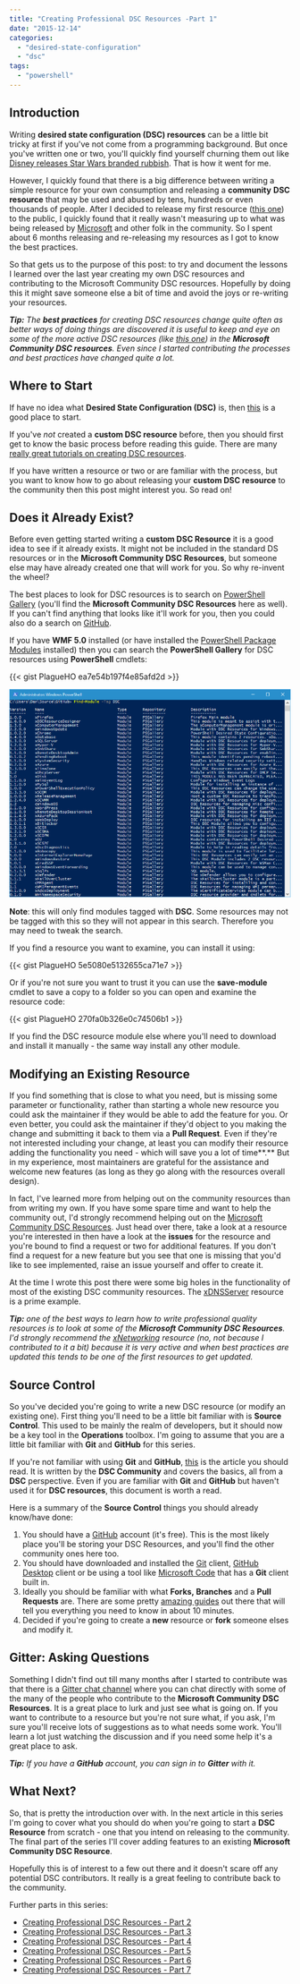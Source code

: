 ```yaml
---
title: "Creating Professional DSC Resources -Part 1"
date: "2015-12-14"
categories:
  - "desired-state-configuration"
  - "dsc"
tags:
  - "powershell"
---
```


## Introduction

Writing **desired state configuration (DSC) resources** can be a little bit tricky at first if you've not come from a programming background. But once you've written one or two, you'll quickly find yourself churning them out like [Disney releases Star Wars branded rubbish](http://imgur.com/vtX5yJh). That is how it went for me.

However, I quickly found that there is a big difference between writing a simple resource for your own consumption and releasing a **community** **DSC resource** that may be used and abused by tens, hundreds or even thousands of people. After I decided to release my first resource ([this one](https://github.com/PlagueHO/cWSMan)) to the public, I quickly found that it really wasn't measuring up to what was being released by [Microsoft](https://github.com/PowerShell) and other folk in the community. So I spent about 6 months releasing and re-releasing my resources as I got to know the best practices.

So that gets us to the purpose of this post: to try and document the lessons I learned over the last year creating my own DSC resources and contributing to the Microsoft Community DSC resources. Hopefully by doing this it might save someone else a bit of time and avoid the joys or re-writing your resources.

_**Tip:** The **best practices** for creating DSC resources change quite often as better ways of doing things are discovered it is useful to keep and eye on some of the more active DSC resources (like [this one](https://github.com/PowerShell/xNetworking)) in the **Microsoft Community DSC resources**. Even since I started contributing the processes and best practices have changed quite a lot._

## Where to Start

If have no idea what **Desired State Configuration (DSC)** is, then [this](http://blogs.technet.com/b/privatecloud/archive/2013/08/30/introducing-powershell-desired-state-configuration-dsc.aspx) is a good place to start.

If you've _not_ created a **custom DSC resource** before, then you should first get to know the basic process before reading this guide. There are many [really great tutorials on creating DSC resources](http://powershell.org/wp/2014/03/13/building-desired-state-configuration-custom-resources/).

If you have written a resource or two or are familiar with the process, but you want to know how to go about releasing your **custom DSC resource** to the community then this post might interest you. So read on!

## Does it Already Exist?

Before even getting started writing a **custom DSC Resource** it is a good idea to see if it already exists. It might not be included in the standard DS resources or in the **Microsoft Community DSC Resources**, but someone else may have already created one that will work for you. So why re-invent the wheel?

The best places to look for DSC resources is to search on [PowerShell Gallery](https://www.powershellgallery.com/PSModule?q=DSC) (you'll find the **Microsoft Community DSC Resources** here as well). If you can't find anything that looks like it'll work for you, then you could also do a search on [GitHub](https://github.com/search?utf8=%E2%9C%93&q=DSC+language%3APowerShell+language%3APowerShell&type=Repositories&ref=advsearch&l=PowerShell&l=PowerShell).

If you have **WMF 5.0** installed (or have installed the [PowerShell Package Modules](https://www.microsoft.com/en-us/download/details.aspx?id=49186) installed) then you can search the **PowerShell Gallery** for DSC resources using **PowerShell** cmdlets:

{{< gist PlagueHO ea7e54b197f4e85afd2d >}}

![ss_powershell_findmoduletagdsc](/images/ss_powershell_findmoduletagdsc.png)

**Note**: this will only find modules tagged with **DSC**. Some resources may not be tagged with this so they will not appear in this search. Therefore you may need to tweak the search.

If you find a resource you want to examine, you can install it using:

{{< gist PlagueHO 5e5080e5132655ca71e7 >}}

Or if you're not sure you want to trust it you can use the **save-module** cmdlet to save a copy to a folder so you can open and examine the resource code:

{{< gist PlagueHO 270fa0b326e0c74506b1 >}}

If you find the DSC resource module else where you'll need to download and install it manually - the same way install any other module.

## Modifying an Existing Resource

If you find something that is close to what you need, but is missing some parameter or functionality, rather than starting a whole new resource you could ask the maintainer if they would be able to add the feature for you. Or even better, you could ask the maintainer if they'd object to you making the change and submitting it back to them via a **Pull Request**. Even if they're not interested including your change, at least you can modify their resource adding the functionality you need - which will save you a lot of time**.** But in my experience, most maintainers are grateful for the assistance and welcome new features (as long as they go along with the resources overall design).

In fact, I've learned more from helping out on the community resources than from writing my own. If you have some spare time and want to help the community out, I'd strongly recommend helping out on the [Microsoft Community DSC Resources](https://github.com/PowerShell). Just head over there, take a look at a resource you're interested in then have a look at the **issues** for the resource and you're bound to find a request or two for additional features. If you don't find a request for a new feature but you see that one is missing that you'd like to see implemented, raise an issue yourself and offer to create it.

At the time I wrote this post there were some big holes in the functionality of most of the existing DSC community resources. The [xDNSServer](https://github.com/PowerShell/xDnsServer) resource is a prime example.

_**Tip:** one of the best ways to learn how to write professional quality resources is to look at some of the **Microsoft Community DSC Resources**. I'd strongly recommend the [xNetworking](https://github.com/PowerShell/xNetworking) resource (no, not because I contributed to it a bit) because it is very active and when best practices are updated this tends to be one of the first resources to get updated._

## Source Control

So you've decided you're going to write a new DSC resource (or modify an existing one). First thing you'll need to be a little bit familiar with is **Source Control**. This used to be mainly the realm of developers, but it should now be a key tool in the **Operations** toolbox. I'm going to assume that you are a little bit familiar with **Git** and **GitHub** for this series.

If you're not familiar with using **Git** and **GitHub**, [this](https://github.com/PowerShell/DscResources/blob/master/GettingStartedWithGitHub.md) is the article you should read. It is written by the **DSC Community** and covers the basics, all from a **DSC** perspective. Even if you are familiar with **Git** and **GitHub** but haven't used it for **DSC resources**, this document is worth a read.

Here is a summary of the **Source Control** things you should already know/have done:

1. You should have a [GitHub](https://github.com/) account (it's free). This is the most likely place you'll be storing your DSC Resources, and you'll find the other community ones here too.
2. You should have downloaded and installed the [Git](https://git-scm.com/downloads) client, [GitHub Desktop](https://desktop.github.com/) client or be using a tool like [Microsoft Code](https://code.visualstudio.com/Download) that has a **Git** client built in.
3. Ideally you should be familiar with what **Forks, Branches** and a **Pull Requests** are. There are some pretty [amazing guides](http://rogerdudler.github.io/git-guide/) out there that will tell you everything you need to know in about 10 minutes.
4. Decided if you're going to create a **new** resource or **fork** someone elses and modify it.

## Gitter: Asking Questions

Something I didn't find out till many months after I started to contribute was that there is a [Gitter chat channel](https://gitter.im/PowerShell/DscResources) where you can chat directly with some of the many of the people who contribute to the **Microsoft Community DSC Resources**. It is a great place to lurk and just see what is going on. If you want to contribute to a resource but you're not sure what, if you ask, I'm sure you'll receive lots of suggestions as to what needs some work. You'll learn a lot just watching the discussion and if you need some help it's a great place to ask.

_**Tip:** If you have a **GitHub** account, you can sign in to **Gitter** with it._

## What Next?

So, that is pretty the introduction over with. In the next article in this series I'm going to cover what you should do when you're going to start a **DSC Resource** from scratch - one that you intend on releasing to the community. The final part of the series I'll cover adding features to an existing **Microsoft Community DSC Resource**.

Hopefully this is of interest to a few out there and it doesn't scare off any potential DSC contributors. It really is a great feeling to contribute back to the community.

Further parts in this series:

- [Creating Professional DSC Resources - Part 2](https://dscottraynsford.wordpress.com/2015/12/14/creating-professional-dsc-resoures-part-2)
- [Creating Professional DSC Resources - Part 3](https://dscottraynsford.wordpress.com/2015/12/16/creating-professional-dsc-resources-part-3/)
- [Creating Professional DSC Resources - Part 4](https://dscottraynsford.wordpress.com/2015/12/18/creating-professional-dsc-resources-part-4/)
- [Creating Professional DSC Resources - Part 5](https://dscottraynsford.wordpress.com/2015/12/20/creating-professional-dsc-resources-part-5/)
- [Creating Professional DSC Resources - Part 6](https://dscottraynsford.wordpress.com/2015/12/23/creating-professional-dsc-resources-part-6/)
- [Creating Professional DSC Resources - Part 7](https://dscottraynsford.wordpress.com/2016/01/25/creating-professional-dsc-resources-part-7/)

